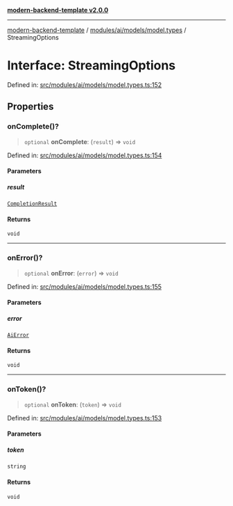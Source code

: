 [**modern-backend-template v2.0.0**](../../../../../README.md)

***

[modern-backend-template](../../../../../modules.md) / [modules/ai/models/model.types](../README.md) / StreamingOptions

# Interface: StreamingOptions

Defined in: [src/modules/ai/models/model.types.ts:152](https://github.com/maemreyo/saas-4cus-nodejs/blob/1a77de11cd6eaefe66c31c7f5de281673fc25ce5/src/modules/ai/models/model.types.ts#L152)

## Properties

### onComplete()?

> `optional` **onComplete**: (`result`) => `void`

Defined in: [src/modules/ai/models/model.types.ts:154](https://github.com/maemreyo/saas-4cus-nodejs/blob/1a77de11cd6eaefe66c31c7f5de281673fc25ce5/src/modules/ai/models/model.types.ts#L154)

#### Parameters

##### result

[`CompletionResult`](CompletionResult.md)

#### Returns

`void`

***

### onError()?

> `optional` **onError**: (`error`) => `void`

Defined in: [src/modules/ai/models/model.types.ts:155](https://github.com/maemreyo/saas-4cus-nodejs/blob/1a77de11cd6eaefe66c31c7f5de281673fc25ce5/src/modules/ai/models/model.types.ts#L155)

#### Parameters

##### error

[`AiError`](AiError.md)

#### Returns

`void`

***

### onToken()?

> `optional` **onToken**: (`token`) => `void`

Defined in: [src/modules/ai/models/model.types.ts:153](https://github.com/maemreyo/saas-4cus-nodejs/blob/1a77de11cd6eaefe66c31c7f5de281673fc25ce5/src/modules/ai/models/model.types.ts#L153)

#### Parameters

##### token

`string`

#### Returns

`void`
